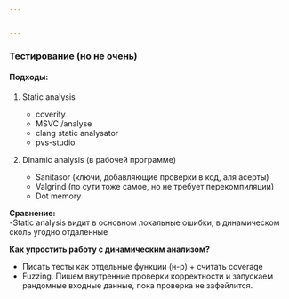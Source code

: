 ```yaml
---


---
```


<h3 id="тестирование-но-не-очень">Тестирование (но не очень)</h3>
<h4 id="подходы">Подходы:</h4>
<ol>
<li>
<p>Static analysis</p>
<ul>
<li>coverity</li>
<li>MSVC /analyse</li>
<li>clang static analysator</li>
<li>pvs-studio</li>
</ul>
</li>
<li>
<p>Dinamic analysis (в рабочей программе)</p>
<ul>
<li>Sanitasor (ключи, добавляющие проверки в код, аля асерты)</li>
<li>Valgrind (по сути тоже самое, но не требует перекомпиляции)</li>
<li>Dot memory</li>
</ul>
</li>
</ol>
<p><strong>Сравнение:</strong><br>
-Static analysis видит в основном локальные ошибки, в динамическом сколь угодно отдаленные</p>
<p><strong>Как упростить работу с динамическим анализом?</strong></p>
<ul>
<li>Писать тесты как отдельные функции (н-р) + считать coverage</li>
<li>Fuzzing. Пишем внутренние проверки корректности и запускаем рандомные входные данные, пока проверка не зафейлится.</li>
</ul>

